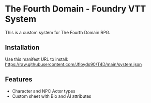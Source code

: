# The Fourth Domain - Foundry VTT System

This is a custom system for The Fourth Domain RPG.

## Installation

Use this manifest URL to install:
https://raw.githubusercontent.com/Jfloydo90/T4D/main/system.json

## Features

- Character and NPC Actor types
- Custom sheet with Bio and AI attributes

